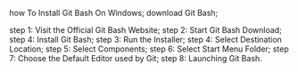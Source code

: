 how To Install Git Bash On Windows;
download Git Bash;

 step 1: Visit the Official Git Bash Website;
 step 2: Start Git Bash Download;
 step 4: Install Git Bash;
 step 3: Run the Installer;
 step 4: Select Destination Location;
 step 5: Select Components;
 step 6: Select Start Menu Folder;
 step 7: Choose the Default Editor used by Git;
 step 8: Launching Git Bash.